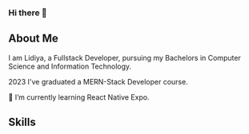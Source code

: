 ### Hi there 👋

## About Me

I am Lidiya, a Fullstack Developer, pursuing my Bachelors in Computer Science and Information Technology.

2023 I've graduated a MERN-Stack Developer course. 

🌱 I’m currently learning React Native Expo.

## Skills

<!--
**dimilidi/dimilidi** is a ✨ _special_ ✨ repository because its `README.md` (this file) appears on your GitHub profile.

Here are some ideas to get you started:

- 🔭 I’m currently working on ...
- 🌱 I’m currently learning ...
- 👯 I’m looking to collaborate on ...
- 🤔 I’m looking for help with ...
- 💬 Ask me about ...
- 📫 How to reach me: ...
- 😄 Pronouns: ...
- ⚡ Fun fact: ...
-->
